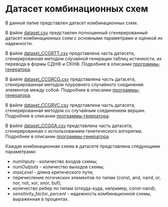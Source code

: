 # Датасет комбинационных схем
В данной папке представлен датасет комбинационных схем.

В файле [dataset.csv](dataset.csv) представлен полноценный сгенерированный датасет комбинационных схем с основными параметрами и оценкой их надежности.

В файле [dataset_CCGRTT.csv](dataset_CCGRTT.csv) представлена часть датасета, сгенерированная методом случайной генерации таблиц истинности, их перевода в формы СДНФ и СКНФ. Подробнее в описании [программы-генератора](../Generator).

В файле [dataset_CCGRCG.csv](dataset_CCGRCG.csv) представлена часть датасета, сгенерированная методом поуровнего случайного соединения элементов между собой. Подробнее в описании [программы-генератора](../Generator).

В файле [dataset_CCGRVC.csv](dataset_CCGRVC.csv) представлена часть датасета, сгенерированная методом со случайным соединением вершин. Подробнее в описании [программы-генератора](../Generator).

В файле [dataset_CCGGA.csv](dataset_CCGGA.csv) представлена часть датасета, сгенерированная с использованием генетического алгоритма. Подробнее в описании [программы-генератора](../Generator).


Каждая комбинационная схема в датасете представлена следующими параметрами:
* *numInputs* - количество входов схемы;
* *numOutputs* - количество выходов схемы;
* *maxLevel* - длина критического пути;
* перечисление логических элементов по типам (const, and, nand, or, nor, not, xor, xnor, buf);
* количество ребер по типам (откуда-куда, например, const-nand);
* *sensitivity_factor_percent* - надежность комбинационной схемы, выраженная в процентах.